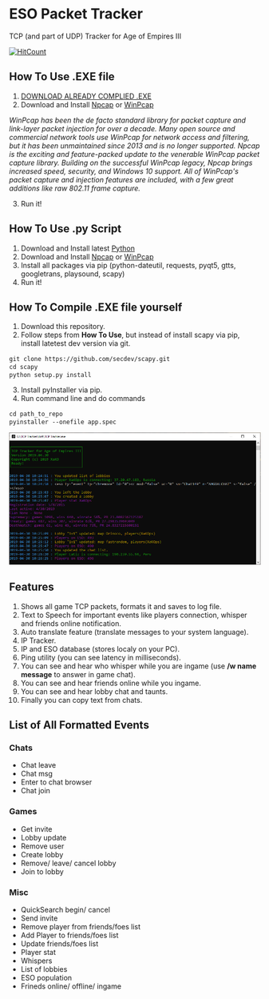 # ESO Packet Tracker
TCP (and part of UDP) Tracker for Age of Empires III

[![HitCount](http://hits.dwyl.io/XaKOps/TCP-Tracker.svg)](http://hits.dwyl.io/XaKOps/TCP-Tracker)

## How To Use .EXE file
1. [DOWNLOAD ALREADY COMPLIED .EXE](https://github.com/XaKOps/TCP-Tracker/raw/master/TCP%20Tracker.exe)
2. Download and Install [Npcap](https://nmap.org/npcap/) or [WinPcap](https://www.winpcap.org/install/)

*WinPcap has been the de facto standard library for packet capture and link-layer packet injection for over a decade. Many open source and commercial network tools use WinPcap for network access and filtering, but it has been unmaintained since 2013 and is no longer supported.
Npcap is the exciting and feature-packed update to the venerable WinPcap packet capture library. Building on the successful WinPcap legacy, Npcap brings increased speed, security, and Windows 10 support. All of WinPcap's packet capture and injection features are included, with a few great additions like raw 802.11 frame capture.*

3. Run it!

## How To Use .py Script

1. Download and Install latest [Python](https://www.python.org/downloads/)
2. Download and Install [Npcap](https://nmap.org/npcap/) or [WinPcap](https://www.winpcap.org/install/)
3. Install all packages via pip (python-dateutil, requests, pyqt5, gtts, googletrans, playsound, scapy)
4. Run it!


## How To Compile .EXE file yourself

1. Download this repository.
2. Follow steps from **How To Use**, but instead of install scapy via pip, install latetest dev version via git.
```
git clone https://github.com/secdev/scapy.git
cd scapy
python setup.py install
```  
3. Install pyInstaller via pip.
4. Run command line and do commands
```
cd path_to_repo
pyinstaller --onefile app.spec
```

![Screenshot](Screenshot.PNG)

## Features

1. Shows all game TCP packets, formats it and saves to log file.
2. Text to Speech for important events like players connection, whisper and friends online notification.
3. Auto translate feature (translate messages to your system language).
4. IP Tracker.
5. IP and ESO database (stores localy on your PC).
6. Ping utility (you can see latency in milliseconds).
7. You can see and hear who whisper while you are ingame (use **/w name message** to answer in game chat).
8. You can see and hear friends online while you ingame.
9. You can see and hear lobby chat and taunts.
10. Finally you can copy text from chats.

## List of All Formatted Events
### Chats
* Chat leave
* Chat msg
* Enter to chat browser
* Chat join

### Games
* Get invite
* Lobby update
* Remove user
* Create lobby
* Remove/ leave/ cancel lobby
* Join to lobby

### Misc
* QuickSearch begin/ cancel
* Send invite
* Remove player from friends/foes list
* Add Player to friends/foes list
* Update friends/foes list
* Player stat
* Whispers
* List of lobbies
* ESO population
* Frineds online/ offline/ ingame
